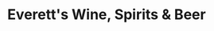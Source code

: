 ---
title: "Everett's Wine, Spirits & Beer"
url: /south-beloit/everetts-wine-spirits-und-beer/
shop: Spirituosen
---